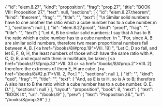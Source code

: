 {
  "id": "elem.8.27",
  "kind": "proposition",
  "frag": "prop.27",
  "title": "BOOK VIII: Proposition 27.",
  "text": null,
  "sections": [
    {
      "id": "elem.8.27.theorem",
      "kind": "theorem",
      "frag": "",
      "title": "",
      "text": [
        "\n       Similar solid numbers have to one another the ratio which a cube number has to a cube number.\n      "
      ],
      "sections": null
    },
    {
      "id": "elem.8.27.proof",
      "kind": "proof",
      "frag": "",
      "title": "",
      "text": [
        "Let A, B be similar solid numbers; I say that A has to B the ratio which a cube number has to a cube number. \n      ",
        "For, since A, B are similar solid numbers, therefore two mean proportional numbers fall between A, B. [<a href=\"/books/8/#prop.19\">VIII. 19</a>] ",
        "Let C, D so fall, and let E, F, G, H, the least numbers of those which have the same ratio with A, C, D, B, and equal with them in multitude, be taken; [<a href=\"/books/7/#prop.33\">VII. 33</a> or <a href=\"/books/8/#prop.2\">VIII. 2</a>] therefore the extremes of them E, H are cube. [<a href=\"/books/8/#2.p.1\">VIII. 2, Por.</a>] "
      ],
      "sections": null
    },
    {
      "id": "",
      "kind": "qed",
      "frag": "",
      "title": "",
      "text": [
        "And, as E is to H, so is A to B; therefore A also has to B the ratio which a cube number has to a cube number. Q. E. D."
      ],
      "sections": null
    }
  ],
  "layout": "proposition",
  "book": 8,
  "next": {
    "text": "BOOK IX",
    "url": "/books/9"
  },
  "prev": {
    "text": "Proposition 26.",
    "url": "/books/8/prop.26"
  }
}
